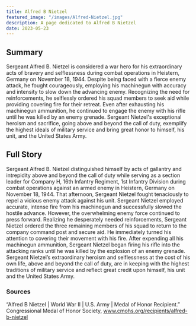 ```yaml
---
title: Alfred B Nietzel
featured_image: "/images/Alfred-Nietzel.jpg"
description: A page dedicated to Alfred B Nietzel
date: 2023-05-23
---
```


## Summary
Sergeant Alfred B. Nietzel is considered a war hero for his extraordinary acts of bravery and selflessness during combat operations in Heistern, Germany on November 18, 1944. Despite being faced with a fierce enemy attack, he fought courageously, employing his machinegun with accuracy and intensity to slow down the advancing enemy. Recognizing the need for reinforcements, he selflessly ordered his squad members to seek aid while providing covering fire for their retreat. Even after exhausting his machinegun ammunition, he continued to engage the enemy with his rifle until he was killed by an enemy grenade. Sergeant Nietzel's exceptional heroism and sacrifice, going above and beyond the call of duty, exemplify the highest ideals of military service and bring great honor to himself, his unit, and the United States Army.

## Full Story
Sergeant Alfred B. Nietzel distinguished himself by acts of gallantry and intrepidity above and beyond the call of duty while serving as a section leader for Company H, 16th Infantry Regiment, 1st Infantry Division during combat operations against an armed enemy in Heistern, Germany on November 18, 1944. That afternoon, Sergeant Nietzel fought tenaciously to repel a vicious enemy attack against his unit. Sergeant Nietzel employed accurate, intense fire from his machinegun and successfully slowed the hostile advance. However, the overwhelming enemy force continued to press forward. Realizing he desperately needed reinforcements, Sergeant Nietzel ordered the three remaining members of his squad to return to the company command post and secure aid. He immediately turned his attention to covering their movement with his fire. After expending all his machinegun ammunition, Sergeant Nietzel began firing his rifle into the attacking ranks until he was killed by the explosion of an enemy grenade. Sergeant Nietzel’s extraordinary heroism and selflessness at the cost of his own life, above and beyond the call of duty, are in keeping with the highest traditions of military service and reflect great credit upon himself, his unit and the United States Army.

### Sources
“Alfred B Nietzel | World War II | U.S. Army | Medal of Honor Recipient.” Congressional Medal of Honor Society, www.cmohs.org/recipients/alfred-b-nietzel 